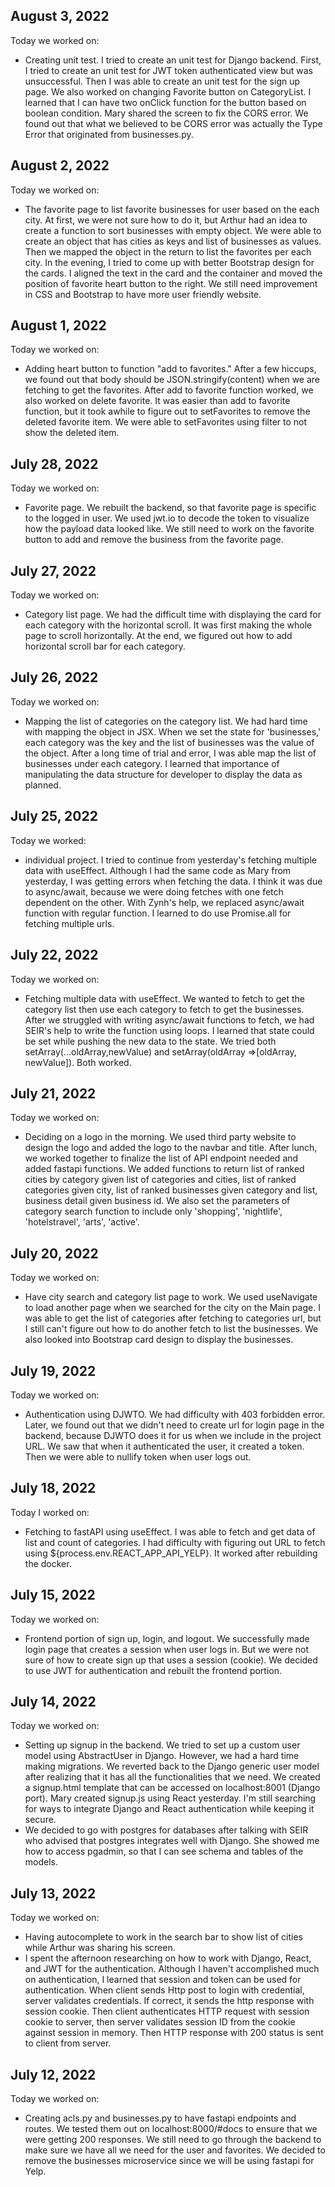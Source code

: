 ## August 3, 2022
Today we worked on:
* Creating unit test.  I tried to create an unit test for Django backend.  First, I tried to create an unit test for JWT token authenticated view but was unsuccessful.  Then I was able to create an unit test for the sign up page.  We also worked on changing Favorite button on CategoryList.  I learned that I can have two onClick function for the button based on boolean condition.  Mary shared the screen to fix the CORS error.  We found out that what we believed to be CORS error was actually the Type Error that originated from businesses.py.   

## August 2, 2022
Today we worked on:
* The favorite page to list favorite businesses for user based on the each city.  At first, we were not sure how to do it, but Arthur had an idea to create a function to sort businesses with empty object.  We were able to create an object that has cities as keys and list of businesses as values.  Then we mapped the object in the return to list the favorites per each city.  In the evening, I tried to come up with better Bootstrap design for the cards.  I aligned the text in the card and the container and moved the position of favorite heart button to the right.  We still need improvement in CSS and Bootstrap to have more user friendly website.     

## August 1, 2022
Today we worked on:
* Adding heart button to function "add to favorites."  After a few hiccups, we found out that body should be JSON.stringify(content) when we are fetching to get the favorites.  After add to favorite function worked, we also worked on delete favorite.  It was easier than add to favorite function, but it took awhile to figure out to setFavorites to remove the deleted favorite item.  We were able to setFavorites using filter to not show the deleted item.    

## July 28, 2022
Today we worked on:
* Favorite page.  We rebuilt the backend, so that favorite page is specific to the logged in user.  We used jwt.io to decode the token to visualize how the payload data looked like.  We still need to work on the favorite button to add and remove the business from the favorite page. 
  
## July 27, 2022
Today we worked on:
* Category list page.  We had the difficult time with displaying the card for each category with the horizontal scroll.  It was first making the whole page to scroll horizontally.  At the end, we figured out how to add horizontal scroll bar for each category. 
  
## July 26, 2022
Today we worked on:
* Mapping the list of categories on the category list.  We had hard time with mapping the object in JSX.  When we set the state for 'businesses,' each category was the key and the list of businesses was the value of the object.  After a long time of trial and error, I was able map the list of businesses under each category.  I learned that importance of manipulating the data structure for developer to display the data as planned.  

## July 25, 2022
Today we worked:
* individual project.  I tried to continue from yesterday's fetching multiple data with useEffect.  Although I had the same code as Mary from yesterday, I was getting errors when fetching the data.  I think it was due to async/await, because we were doing fetches with one fetch dependent on the other.  With Zynh's help, we replaced async/await function with regular function.  I learned to do use Promise.all for fetching multiple urls.    

## July 22, 2022
Today we worked on:
* Fetching multiple data with useEffect.  We wanted to fetch to get the category list then use each category to fetch to get the businesses.  After we struggled with writing async/await functions to fetch, we had SEIR's help to write the function using loops.  I learned that state could be set while pushing the new data to the state.  We tried both setArray(...oldArray,newValue) and setArray(oldArray =>[oldArray, newValue]).  Both worked.  

## July 21, 2022
Today we worked on:
* Deciding on a logo in the morning.  We used third party website to design the logo and added the logo to the navbar and title.  After lunch, we worked together to finalize the list of API endpoint needed and added fastapi functions.  We added functions to return list of ranked cities by category given list of categories and cities, list of ranked categories given city, list of ranked businesses given category and list, business detail given business id.  We also set the parameters of category search function to include only 'shopping', 'nightlife', 'hotelstravel', 'arts', 'active'.  

## July 20, 2022
Today we worked on:
* Have city search and category list page to work.  We used useNavigate to load another page when we searched for the city on the Main page.  I was able to get the list of categories after fetching to categories url, but I still can't figure out how to do another fetch to list the businesses.  We also looked into Bootstrap card design to display the businesses. 

## July 19, 2022
Today we worked on:
* Authentication using DJWTO.  We had difficulty with 403 forbidden error.  Later, we found out that we didn't need to create url for login page in the backend, because DJWTO does it for us when we include in the project URL.  We saw that when it authenticated the user, it created a token.  Then we were able to nullify token when user logs out.  

## July 18, 2022
Today I worked on:
* Fetching to fastAPI using useEffect.  I was able to fetch and get data of list and count of categories.  I had difficulty with figuring out URL to fetch using ${process.env.REACT_APP_API_YELP}.  It worked after rebuilding the docker. 


## July 15, 2022
Today we worked on:
* Frontend portion of sign up, login, and logout. We successfully made login page that creates a session when user logs in.  But we were not sure of how to create sign up that uses a session (cookie).  We decided to use JWT for authentication and rebuilt the frontend portion. 

## July 14, 2022
Today we worked on:
* Setting up signup in the backend.  We tried to set up a custom user model using AbstractUser in Django.  However, we had a hard time making migrations.  We reverted back to the Django generic user model after realizing that it has all the functionalities that we need.  We created a signup.html template that can be accessed on localhost:8001 (Django port).  Mary created signup.js using React yesterday.  I'm still searching for ways to integrate Django and React authentication while keeping it secure.
* We decided to go with postgres for databases after talking with SEIR who advised that postgres integrates well with Django.  She showed me how to access pgadmin, so that I can see schema and tables of the models.      

## July 13, 2022
Today we worked on:
* Having autocomplete to work in the search bar to show list of cities while Arthur was sharing his screen.  
* I spent the afternoon researching on how to work with Django, React, and JWT for the authentication.  Although I haven't accomplished much on authentication, I learned that session and token can be used for authentication.  When client sends Http post to login with credential, server validates credentials.  If correct, it sends the http response with session cookie.  Then client authenticates HTTP request with session cookie to server, then server validates session ID from the cookie against session in memory.  Then HTTP response with 200 status is sent to client from server.  

## July 12, 2022
Today we worked on: 
* Creating acls.py and businesses.py to have fastapi endpoints and routes.  We tested them out on localhost:8000/#docs to ensure that we were getting 200 responses.  We still need to go through the backend to make sure we have all we need for the user and favorites.  We decided to remove the businesses microservice since we will be using fastapi for Yelp.  



